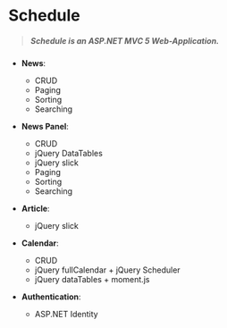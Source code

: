 # Schedule

>  ##### Schedule is an ASP.NET MVC 5 Web-Application.

- **News**: 
  - CRUD
  - Paging
  - Sorting
  - Searching

- **News Panel**:
  - CRUD
  - jQuery DataTables
  - jQuery slick
  - Paging
  - Sorting
  - Searching

- **Article**:
  - jQuery slick

- **Calendar**:
  - CRUD
  - jQuery fullCalendar + jQuery Scheduler
  - jQuery dataTables + moment.js

- **Authentication**:
  - ASP.NET Identity
